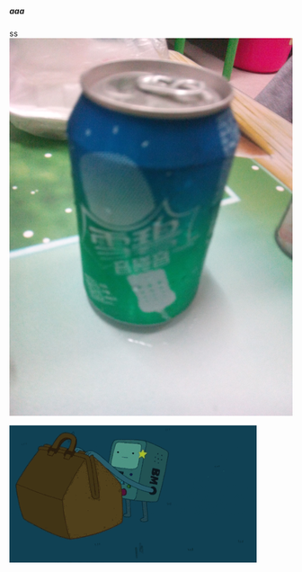 ##### aaa

ss![输入图片说明](/IMG_20140815_195651.jpg)

![输入图片说明](/.workflow/img-a69337f3ly1fjr0hn0wi2g20c806sh13.gif)